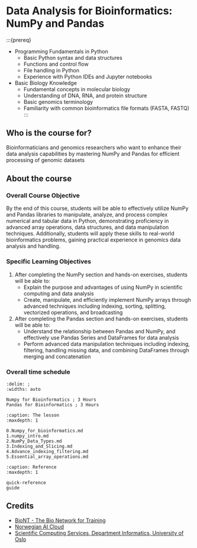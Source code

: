 # Data Analysis for Bioinformatics: NumPy and Pandas

:::{prereq}

* Programming Fundamentals in Python
  * Basic Python syntax and data structures
  * Functions and control flow
  * File handling in Python
  * Experience with Python IDEs and Jupyter notebooks
* Basic Biology Knowledge
  * Fundamental concepts in molecular biology
  * Understanding of DNA, RNA, and protein structure
  * Basic genomics terminology
  * Familiarity with common bioinformatics file formats (FASTA, FASTQ)
:::

## Who is the course for?

Bioinformaticians and genomics researchers who want to enhance their data analysis capabilities by mastering NumPy and Pandas for efficient processing of genomic datasets

## About the course

### Overall Course Objective

By the end of this course, students will be able to effectively utilize NumPy and Pandas libraries to manipulate, analyze, and process complex numerical and tabular data in Python, demonstrating proficiency in advanced array operations, data structures, and data manipulation techniques. Additionally, students will apply these skills to real-world bioinformatics problems, gaining practical experience in genomics data analysis and handling.

### Specific Learning Objectives

1. After completing the NumPy section and hands-on exercises, students will be able to:
   * Explain the purpose and advantages of using NumPy in scientific computing and data analysis
   * Create, manipulate, and efficiently implement NumPy arrays through advanced techniques including indexing, sorting, splitting, vectorized operations, and broadcasting
2. After completing the Pandas section and hands-on exercises, students will be able to:
   * Understand the relationship between Pandas and NumPy, and effectively use Pandas Series and DataFrames for data analysis
   * Perform advanced data manipulation techniques including indexing, filtering, handling missing data, and combining DataFrames through merging and concatenation

### Overall time schedule

```{csv-table}
:delim: ;
:widths: auto

Numpy for Bioinformatics ; 3 Hours
Pandas for Bioinformatics ; 3 Hours 
```

```{toctree}
:caption: The lesson
:maxdepth: 1

0.Numpy_for_bioinformatics.md
1.numpy_intro.md
2.NumPy_Data_Types.md
3.Indexing_and_Slicing.md
4.Advance_indexing_filtering.md
5.Essential_array_operations.md

```

```{toctree}
:caption: Reference
:maxdepth: 1

quick-reference
guide
```

## Credits

* [BioNT - The Bio Network for Training](https://biont-training.eu/)
* [Norwegian AI Cloud](https://www.naic.no)
* [Scientific Computing Services, Department Informatics, University of Oslo](https://www.usit.uio.no/english/about/organisation/rde/scs/)
